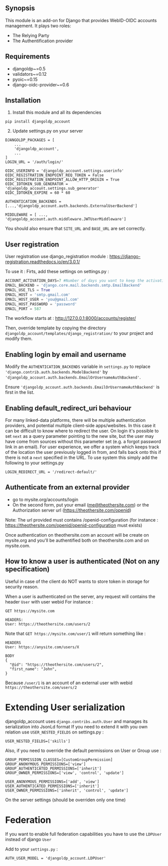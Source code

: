 ## Synopsis

This module is an add-on for Django that provides WebID-OIDC accounts management. It plays two roles:
- The Relying Party
- The Authentification provider

## Requirements

* djangoldp~=0.5
* validators~=0.12
* pyoic~=0.15
* django-oidc-provider~=0.6

## Installation

1. Install this module and all its dependencies

```
pip install djangoldp_account
```

2. Update settings.py on your server

```
DJANGOLDP_PACKAGES = [
    ...
    'djangoldp_account',
    ...
]
LOGIN_URL = '/auth/login/'

OIDC_USERINFO = 'djangoldp_account.settings.userinfo'
OIDC_REGISTRATION_ENDPOINT_REQ_TOKEN = False
OIDC_REGISTRATION_ENDPOINT_ALLOW_HTTP_ORIGIN = True
OIDC_IDTOKEN_SUB_GENERATOR = 'djangoldp_account.settings.sub_generator'
OIDC_IDTOKEN_EXPIRE = 60 * 60

AUTHENTICATION_BACKENDS = [...,'djangoldp_account.auth.backends.ExternalUserBackend']

MIDDLEWARE = [ ..., 'djangoldp_account.auth.middleware.JWTUserMiddleware']

```

You should also ensure that `SITE_URL` and `BASE_URL` are set correctly.

## User registration
User registration use django_registration module : https://django-registration.readthedocs.io/en/3.0.1/

To use it :
Firts, add these settings on settings.py :

```python
ACCOUNT_ACTIVATION_DAYS=7 #Number of days you want to keep the activation token valid
EMAIL_BACKEND = 'django.core.mail.backends.smtp.EmailBackend'
EMAIL_USE_TLS = True
EMAIL_HOST = 'smtp.gmail.com'
EMAIL_HOST_USER = 'you@gmail.com'
EMAIL_HOST_PASSWORD = 'password'
EMAIL_PORT = 587
```

The workflow starts at : http://127.0.0.1:8000/accounts/register/

Then, override template by copying the directory `djangoldp_account/templates/django_registration/` to your project and modify them.

## Enabling login by email and username

Modify the `AUTHENTICATION_BACKENDS` variable in `settings.py` to replace 
`'django.contrib.auth.backends.ModelBackend'` by 
`'djangoldp_account.auth.backends.EmailOrUsernameAuthBackend'`.

Ensure `'djangoldp_account.auth.backends.EmailOrUsernameAuthBackend'` is 
first in the list.

## Enabling default_redirect_uri behaviour

For many linked-data platforms, there will be multiple authentication providers, and potential multiple client-side apps/websites. In this case it can be difficult to know where to redirect the user. On login it's possible to set `next` as a query parameter pointing to the new site, but the user may have come from sources without this parameter set (e.g. a forgot password link in an email). For user experience, we offer a system which keeps track of the location the user previously logged in from, and falls back onto this if there is not a `next` specified in the URL. To use system this simply add the following to your settings.py

```
LOGIN_REDIRECT_URL = '/redirect-default/'
```

## Authenticate from an external provider

- go to mysite.org/accounts/login
- On the second form, put your email (me@theothersite.com) or the Authorization server url (https://theothersite.com/openid) 

Note: The url provided must contains /openid-configuration (for instance : https://theothersite.com/openid/openid-configuration must exists)

Once authentication on theothersite.com an account will be create on mysite.org and you'll be authentified both on theothersite.com and on mysite.com. 

## How to know a user is authenticated (Not on any specification)
Useful in case of the client do NOT wants to store token in storage for security reason.

When a user is authenticated on the server, any request will contains the header `User` with user webid
For instance :
```
GET https://mysite.com

HEADERS:
User: https://theothersite.com/users/2
```

Note that `GET https://mysite.com/user/1` will return something like :

```
HEADERS
User: https://anysite.com/users/X

BODY
{
  "@id": "https://theothersite.com/users/2",
  "first_name": "John",
}
```

Because `/user/1` is an account of an external user with webid `https://theothersite.com/users/2`  

# Extending User serialization

djangoldp_account uses `django.contribs.auth.User` and manages its serialization into JsonLd format
If you need to extend it with you own relation use `USER_NESTED_FIELDS` on settings.py :

```
USER_NESTED_FIELDS=['skills']
```

Also, if you need to override the default permissions on User or Group use :

```
GROUP_PERMISSION_CLASSES=[CustomGroupPermission]
GROUP_ANONYMOUS_PERMISSIONS=['view']
GROUP_AUTHENTICATED_PERMISSIONS=['inherit']
GROUP_OWNER_PERMISSIONS=['view', 'control', 'update']

USER_ANONYMOUS_PERMISSIONS=['add', 'view']
USER_AUTHENTICATED_PERMISSIONS=['inherit']
USER_OWNER_PERMISSIONS=['inherit', 'control', 'update']
```

On the server settings (should be overriden only one time)

# Federation
If you want to enable full federation capabilities you have to use the `LDPUser` instead of django `User`

Add to your `settings.py` :
```
AUTH_USER_MODEL = 'djangoldp_account.LDPUser'
```

